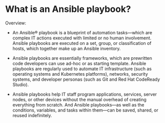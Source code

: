# What is an Ansible playbook?
Overview:

- An Ansible® playbook is a blueprint of automation tasks—which are complex IT actions executed with limited or no human involvement. Ansible playbooks are executed on a set, group, or classification of hosts, which together make up an Ansible inventory.

- Ansible playbooks are essentially frameworks, which are prewritten code developers can use ad-hoc or as starting template. Ansible playbooks are regularly used to automate IT infrastructure (such as operating systems and Kubernetes platforms), networks, security systems, and developer personas (such as Git and Red Hat CodeReady Studio).

- Ansible playbooks help IT staff program applications, services, server nodes, or other devices without the manual overhead of creating everything from scratch. And Ansible playbooks—as well as the conditions, variables, and tasks within them—can be saved, shared, or reused indefinitely.    